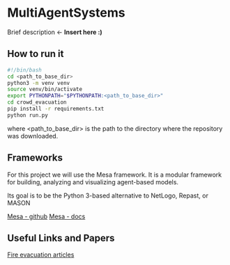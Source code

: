 # MultiAgentSystems
Brief description <- **Insert here :)**

## How to run it

```bash
#!/bin/bash
cd <path_to_base_dir>
python3 -m venv venv
source venv/bin/activate
export PYTHONPATH="$PYTHONPATH:<path_to_base_dir>"
cd crowd_evacuation
pip install -r requirements.txt
python run.py
```

where <path_to_base_dir> is the path to the directory where the repository was downloaded.

## Frameworks

For this project we will use the Mesa framework. It is a modular framework for building, analyzing and visualizing agent-based models.

Its goal is to be the Python 3-based alternative to NetLogo, Repast, or MASON

[Mesa - github](https://github.com/projectmesa/mesa)
[Mesa - docs](https://mesa.readthedocs.io/en/master/overview.html)

## Useful Links and Papers

[Fire evacuation articles](https://drive.google.com/open?id=1HMzqJxqz3AQLu_tjEEDJ6bSJO-sjNtLn)


